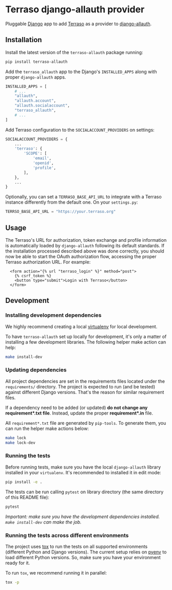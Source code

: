 
# Terraso django-allauth provider

Pluggable [Django](https://www.djangoproject.com/) app to add [Terraso](https://terraso.org) as a provider to [django-allauth](https://django-allauth.readthedocs.io/en/latest/).

## Installation

Install the latest version of the `terraso-allauth` package running:

```sh
pip install terraso-allauth
```

Add the `terraso_allauth` app to the Django's `INSTALLED_APPS` along with proper `django-allauth` apps.

```python
INSTALLED_APPS = [
    # ...
    "allauth",
    "allauth.account",
    "allauth.socialaccount",
    "terraso_allauth",
    # ...
]
```

Add Terraso configuration to the `SOCIALACCOUNT_PROVIDERS` on settings:

```python
SOCIALACCOUNT_PROVIDERS = {
    ...
    'terraso': {
        'SCOPE': [
            'email',
            'openid',
            'profile',
        ],
    },
    ...
}
```

Optionally, you can set a `TERRASO_BASE_API_URL` to integrate with a Terraso instance differently from the default one. On your `settings.py`:

```python
TERRSO_BASE_API_URL = "https://your.terraso.org"
```

## Usage

The Terraso's URL for authorization, token exchange and profile information is automatically loaded by `django-allauth` following its default standards. If the installation processed described above was done correctly, you should now be able to start the OAuth authorization flow, accessing the proper Terraso authorization URL. For example:

```django
  <form action="{% url "terraso_login" %}" method="post">
    {% csrf_token %}
    <button type="submit">Login with Terraso</button>
  </form>
```

## Development

### Installing development dependencies

We highly recommend creating a local [virtualenv](https://docs.python.org/3/library/venv.html) for local development.

To have `terraso-allauth` set up locally for development, it's only a matter of installing a few development libraries. The following helper make action can help:

```sh
make install-dev
```

### Updating dependencies

All project dependencies are set in the requirements files located under the `requirements/` directory. The project is expected to run (and be tested) against different Django versions. That's the reason for similar requirement files.

If a dependency need to be added (or updated) __do not change any requirement*.txt file__. Instead, update the proper __requirement*.in__ file.

All `requirement*.txt` file are generated by `pip-tools`. To generate them, you can run the helper make actions below:

```sh
make lock
make lock-dev
```

### Running the tests

Before running tests, make sure you have the local `django-allauth` library installed in your `virtualenv`. It's recommended to installed it in edit mode:

```sh
pip install -e .
```

The tests can be run calling `pytest` on library directory (the same directory of this README file):

```sh
pytest
```

_Important: make sure you have the development dependencies installed. `make install-dev` can make the job._

### Running the tests across different environments

The project uses [tox](https://tox.wiki/en/latest/) to run the tests on all supported environments (different Python and Django versions). The current setup relies on [pyenv](https://github.com/pyenv/pyenv) to load different Python versions. So, make sure you have your environment ready for it.

To run `tox`, we recommend running it in parallel:

```sh
tox -p
```
